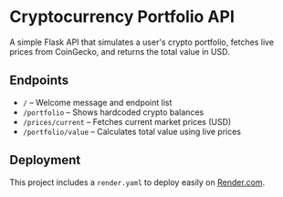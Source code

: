 
# Cryptocurrency Portfolio API

A simple Flask API that simulates a user's crypto portfolio, fetches live prices from CoinGecko, and returns the total value in USD.

## Endpoints

- `/` – Welcome message and endpoint list
- `/portfolio` – Shows hardcoded crypto balances
- `/prices/current` – Fetches current market prices (USD)
- `/portfolio/value` – Calculates total value using live prices

## Deployment

This project includes a `render.yaml` to deploy easily on [Render.com](https://render.com).
